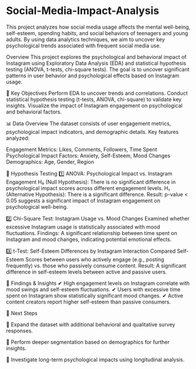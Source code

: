 # Social-Media-Impact-Analysis
This project analyzes how social media usage affects the mental well-being, self-esteem, spending habits, and social behaviors of teenagers and young adults. By using data analytics techniques, we aim to uncover key psychological trends associated with frequent social media use.

Overview
This project explores the psychological and behavioral impact of Instagram using Exploratory Data Analysis (EDA) and statistical hypothesis testing (ANOVA, t-tests, chi-square tests). The goal is to uncover significant patterns in user behavior and psychological effects based on Instagram usage.

📌 Key Objectives
Perform EDA to uncover trends and correlations.
Conduct statistical hypothesis testing (t-tests, ANOVA, chi-square) to validate key insights.
Visualize the impact of Instagram engagement on psychological and behavioral factors.

📊 Data Overview
The dataset consists of user engagement metrics, psychological impact indicators, and demographic details. Key features analyzed:

Engagement Metrics: Likes, Comments, Followers, Time Spent
Psychological Impact Factors: Anxiety, Self-Esteem, Mood Changes
Demographics: Age, Gender, Region

🧪 Hypothesis Testing
1️⃣ ANOVA: Psychological Impact vs. Instagram Engagement
H₀ (Null Hypothesis): There is no significant difference in psychological impact scores across different engagement levels.
H₁ (Alternative Hypothesis): There is a significant difference.
Result: p-value < 0.05 suggests a significant impact of Instagram engagement on psychological well-being.

2️⃣ Chi-Square Test: Instagram Usage vs. Mood Changes
Examined whether excessive Instagram usage is statistically associated with mood fluctuations.
Findings: A significant relationship between time spent on Instagram and mood changes, indicating potential emotional effects.

3️⃣ t-Test: Self-Esteem Differences by Instagram Interaction
Compared Self-Esteem Scores between users who actively engage (e.g., posting frequently) vs. those who passively consume content.
Result: A significant difference in self-esteem levels between active and passive users.

📌 Findings & Insights
✔ High engagement levels on Instagram correlate with mood swings and self-esteem fluctuations.
✔ Users with excessive time spent on Instagram show statistically significant mood changes.
✔ Active content creators report higher self-esteem than passive consumers.

🚀 Next Steps

🔹 Expand the dataset with additional behavioral and qualitative survey responses.

🔹 Perform deeper segmentation based on demographics for further insights.

🔹 Investigate long-term psychological impacts using longitudinal analysis.
